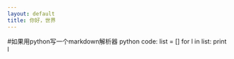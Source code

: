 ```yaml
---
layout: default
title: 你好，世界
---
```

#如果用python写一个markdown解析器
	python code:
	list = []
	for l in list:
		print l
